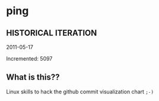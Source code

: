 # ping

## HISTORICAL ITERATION
2011-05-17

Incremented: 5097

## What is this?? 
Linux skills to hack the github commit visualization chart `;-)`
